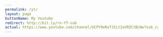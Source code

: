 ```yaml
---
permalink: /yt/
layout: page
buttonName: My Youtube
redirect: http://bit.ly/rn-YT-sub
actual: https://www.youtube.com/channel/UCPY9eRoTJCLt2aVRZCtBLNw?sub_confirmation=1
---
```

